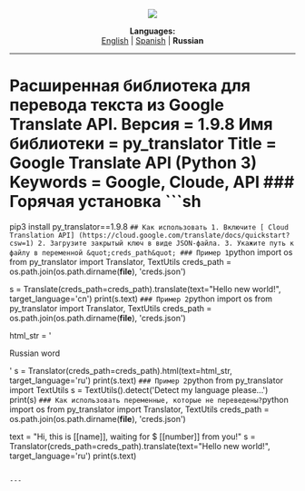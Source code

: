 <p align="center"><img src="https://github.com/markolofsen/py_translator//blob/master/.banners/banner_ru.png?raw=1" /></p>
<p align="center"><b>Languages:</b><br /><a href="https://github.com/markolofsen/py_translator/blob/master/README.md">English</a> | <a href="https://github.com/markolofsen/py_translator/blob/master/README_es.md">Spanish</a> | <b>Russian</b></p>

---

# Расширенная библиотека для перевода текста из Google Translate API. Версия = 1.9.8 Имя библиотеки = py_translator Title = Google Translate API (Python 3) Keywords = Google, Cloude, API ### Горячая установка ```sh
pip3 install py_translator==1.9.8
``` ## Как использовать 1. Включите [ Cloud Translation API] (https://cloud.google.com/translate/docs/quickstart?csw=1) 2. Загрузите закрытый ключ в виде JSON-файла. 3. Укажите путь к файлу в переменной &quot;creds_path&quot; ### Пример 1 ```python
import os
from py_translator import Translator, TextUtils
creds_path = os.path.join(os.path.dirname(__file__), 'creds.json')

s = Translate(creds_path=creds_path).translate(text="Hello new world!", target_language='cn')
print(s.text)
``` ### Пример 2 ```python
import os
from py_translator import Translator, TextUtils
creds_path = os.path.join(os.path.dirname(__file__), 'creds.json')

html_str = '<p>Russian word</p>'
s = Translator(creds_path=creds_path).html(text=html_str, target_language='ru')
print(s.text)
``` ### Пример 2 ```python
from py_translator import TextUtils
s = TextUtils().detect('Detect my language please...')
print(s)
``` ### Как использовать переменные, которые не переведены? ```python
import os
from py_translator import Translator, TextUtils
creds_path = os.path.join(os.path.dirname(__file__), 'creds.json')

text = "Hi, this is [[name]], waiting for $ [[number]] from you!"
s = Translator(creds_path=creds_path).translate(text="Hello new world!", target_language='ru')
print(s.text)
``` Результат: &quot;Привет, это [[имя]], жду от тебя $ [[число]]!&quot;

---

